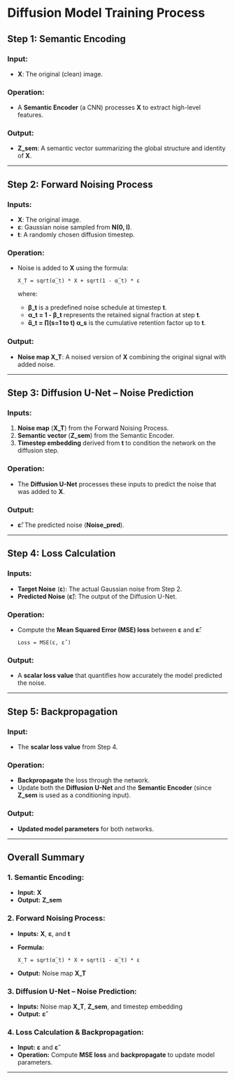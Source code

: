 # Diffusion Model Training Process

## Step 1: Semantic Encoding
### Input:
- **X**: The original (clean) image.

### Operation:
- A **Semantic Encoder** (a CNN) processes **X** to extract high-level features.

### Output:
- **Z_sem**: A semantic vector summarizing the global structure and identity of **X**.

---

## Step 2: Forward Noising Process
### Inputs:
- **X**: The original image.  
- **ε**: Gaussian noise sampled from **N(0, I)**.  
- **t**: A randomly chosen diffusion timestep.

### Operation:
- Noise is added to **X** using the formula:

  ```
  X_T = sqrt(α̅_t) * X + sqrt(1 - α̅_t) * ε
  ```

  where:
  - **β_t** is a predefined noise schedule at timestep **t**.
  - **α_t = 1 - β_t** represents the retained signal fraction at step **t**.
  - **α̅_t = ∏(s=1 to t) α_s** is the cumulative retention factor up to **t**.

### Output:
- **Noise map X_T**: A noised version of **X** combining the original signal with added noise.

---

## Step 3: Diffusion U-Net – Noise Prediction
### Inputs:
1. **Noise map** (**X_T**) from the Forward Noising Process.  
2. **Semantic vector** (**Z_sem**) from the Semantic Encoder.  
3. **Timestep embedding** derived from **t** to condition the network on the diffusion step.

### Operation:
- The **Diffusion U-Net** processes these inputs to predict the noise that was added to **X**.

### Output:
- **ε̂**: The predicted noise (**Noise_pred**).

---

## Step 4: Loss Calculation
### Inputs:
- **Target Noise** (**ε**): The actual Gaussian noise from Step 2.  
- **Predicted Noise** (**ε̂**): The output of the Diffusion U-Net.

### Operation:
- Compute the **Mean Squared Error (MSE) loss** between **ε** and **ε̂**:

  ```
  Loss = MSE(ε, ε̂ )
  ```

### Output:
- A **scalar loss value** that quantifies how accurately the model predicted the noise.

---

## Step 5: Backpropagation
### Input:
- The **scalar loss value** from Step 4.

### Operation:
- **Backpropagate** the loss through the network.
- Update both the **Diffusion U-Net** and the **Semantic Encoder** (since **Z_sem** is used as a conditioning input).

### Output:
- **Updated model parameters** for both networks.

---

## Overall Summary

### 1. Semantic Encoding:
- **Input:** **X**  
- **Output:** **Z_sem**

### 2. Forward Noising Process:
- **Inputs:** **X**, **ε**, and **t**  
- **Formula:**  

  ```
  X_T = sqrt(α̅_t) * X + sqrt(1 - α̅_t) * ε
  ```

- **Output:** Noise map **X_T**

### 3. Diffusion U-Net – Noise Prediction:
- **Inputs:** Noise map **X_T**, **Z_sem**, and timestep embedding  
- **Output:** **ε̂**

### 4. Loss Calculation & Backpropagation:
- **Input:** **ε** and **ε̂**  
- **Operation:** Compute **MSE loss** and **backpropagate** to update model parameters.

---
